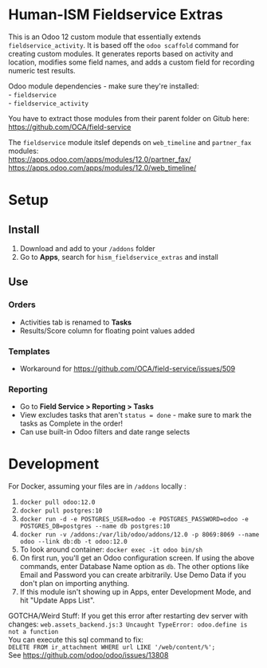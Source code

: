 # Human-ISM Fieldservice Extras

This is an Odoo 12 custom module that essentially extends `fieldservice_activity`. It is based off the `odoo scaffold` command for creating custom modules.
It generates reports based on activity and location, modifies some field names, and adds a custom field for recording numeric test results.

 Odoo module dependencies - make sure they're installed: \
	- `fieldservice` \
	- `fieldservice_activity`

You have to extract those modules from their parent folder on Gitub here: \
https://github.com/OCA/field-service

The `fieldservice` module itslef depends on `web_timeline` and `partner_fax` modules: \
https://apps.odoo.com/apps/modules/12.0/partner_fax/
https://apps.odoo.com/apps/modules/12.0/web_timeline/

# Setup

## Install
1. Download and add to your `/addons` folder
2. Go to **Apps**, search for `hism_fieldservice_extras` and install

## Use

### Orders

- Activities tab is renamed to **Tasks**
- Results/Score column for floating point values added

### Templates

- Workaround for https://github.com/OCA/field-service/issues/509

### Reporting

- Go to **Field Service > Reporting > Tasks**
- View excludes tasks that aren't `status = done` - make sure to mark the tasks as Complete in the order!
- Can use built-in Odoo filters and date range selects



# Development

For Docker, assuming your files are in `/addons` locally :

1. `docker pull odoo:12.0`
2. `docker pull postgres:10`
3. `docker run -d -e POSTGRES_USER=odoo -e POSTGRES_PASSWORD=odoo -e POSTGRES_DB=postgres --name db postgres:10`
4.  `docker run -v /addons:/var/lib/odoo/addons/12.0 -p 8069:8069 --name odoo --link db:db -t odoo:12.0`
5. To look around container: `docker exec -it odoo bin/sh `
6. On first run, you'll get an Odoo configuration screen. If using the above commands, enter Database Name option as `db`. The other options like Email and Password you can create arbitrarily. Use Demo Data if you don't plan on importing anything.
7. If this module isn't showing up in Apps, enter Development Mode, and hit "Update Apps List".

GOTCHA/Weird Stuff:
If you get this error after restarting dev server with changes:
`web.assets_backend.js:3 Uncaught TypeError: odoo.define is not a function` \
You can execute this sql command to fix: \
`DELETE FROM ir_attachment WHERE url LIKE '/web/content/%';` \
See https://github.com/odoo/odoo/issues/13808

```